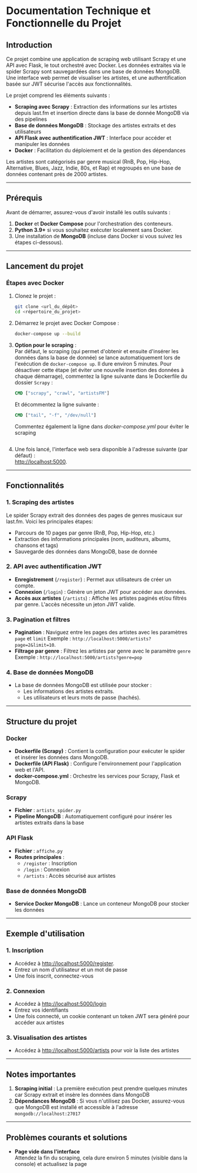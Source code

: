 # Documentation Technique et Fonctionnelle du Projet

## Introduction

Ce projet combine une application de scraping web utilisant Scrapy et une API avec Flask, le tout orchestré avec Docker. Les données extraites via le spider Scrapy sont sauvegardées dans une base de données MongoDB. Une interface web permet de visualiser les artistes, et une authentification basée sur JWT sécurise l'accès aux fonctionnalités.

Le projet comprend les éléments suivants :
- **Scraping avec Scrapy** : Extraction des informations sur les artistes depuis last.fm et insertion directe dans la base de donnée MongoDB via des pipelines
- **Base de données MongoDB** : Stockage des artistes extraits et des utilisateurs
- **API Flask avec authentification JWT** : Interface pour accéder et manipuler les données
- **Docker** : Facilitation du déploiement et de la gestion des dépendances

Les artistes sont catégorisés par genre musical (RnB, Pop, Hip-Hop, Alternative, Blues, Jazz, Indie, 80s, et Rap) et regroupés en une base de données contenant près de 2000 artistes.

---

## Prérequis

Avant de démarrer, assurez-vous d'avoir installé les outils suivants :
1. **Docker** et **Docker Compose** pour l'orchestration des conteneurs.
2. **Python 3.9+** si vous souhaitez exécuter localement sans Docker.
3. Une installation de **MongoDB** (incluse dans Docker si vous suivez les étapes ci-dessous).

---

## Lancement du projet

### Étapes avec Docker

1. Clonez le projet :
   ```bash
   git clone <url_du_dépôt>
   cd <répertoire_du_projet>
   ```

2. Démarrez le projet avec Docker Compose :
   ```bash
   docker-compose up --build
   ```

3. **Option pour le scraping** :  
   Par défaut, le scraping (qui permet d'obtenir et ensuite d'insérer les données dans la base de donnée) se lance automatiquement lors de l'exécution de `docker-compose up`. Il dure environ 5 minutes. Pour désactiver cette étape (et éviter une nouvelle insertion des données à chaque démarrage), commentez la ligne suivante dans le Dockerfile du dossier `Scrapy` :
   ```dockerfile
   CMD ["scrapy", "crawl", "artistsFM"]
   ```
   Et décommentez la ligne suivante :
   ```dockerfile
   CMD ["tail", "-f", "/dev/null"]
   ```

   Commentez également la ligne dans *docker-compose.yml* pour éviter le scraping
   ```command: tail -f /dev/null  #Désactive l'exécution automatique
   ```

4. Une fois lancé, l'interface web sera disponible à l'adresse suivante (par défaut) :  
   [http://localhost:5000](http://localhost:5000).

---

## Fonctionnalités

### 1. **Scraping des artistes**

Le spider Scrapy extrait des données des pages de genres musicaux sur last.fm. Voici les principales étapes:
- Parcours de 10 pages par genre (RnB, Pop, Hip-Hop, etc.)
- Extraction des informations principales (nom, auditeurs, albums, chansons et tags)
- Sauvegarde des données dans MongoDB, base de donnée

### 2. **API avec authentification JWT**

- **Enregistrement** (`/register`) : Permet aux utilisateurs de créer un compte.
- **Connexion** (`/login`) : Génère un jeton JWT pour accéder aux données.
- **Accès aux artistes** (`/artists`) : Affiche les artistes paginés et/ou filtrés par genre. L'accès nécessite un jeton JWT valide.

### 3. **Pagination et filtres**

- **Pagination** : Naviguez entre les pages des artistes avec les paramètres `page` et `limit` 
  Exemple : `http://localhost:5000/artists?page=2&limit=10`.
- **Filtrage par genre** : Filtrez les artistes par genre avec le paramètre `genre`
  Exemple : `http://localhost:5000/artists?genre=pop`

### 4. **Base de données MongoDB**

- La base de données MongoDB est utilisée pour stocker :
  - Les informations des artistes extraits.
  - Les utilisateurs et leurs mots de passe (hachés).

---

## Structure du projet

### **Docker**

- **Dockerfile (Scrapy)** : Contient la configuration pour exécuter le spider et insérer les données dans MongoDB.
- **Dockerfile (API Flask)** : Configure l'environnement pour l'application web et l'API.
- **docker-compose.yml** : Orchestre les services pour Scrapy, Flask et MongoDB.

### **Scrapy**

- **Fichier** : `artists_spider.py`
- **Pipeline MongoDB** : Automatiquement configuré pour insérer les artistes extraits dans la base

### **API Flask**

- **Fichier** : `affiche.py`
- **Routes principales** :
  - `/register` : Inscription
  - `/login` : Connexion
  - `/artists` : Accès sécurisé aux artistes

### **Base de données MongoDB**

- **Service Docker MongoDB** : Lance un conteneur MongoDB pour stocker les données

---

## Exemple d'utilisation

### 1. Inscription

- Accédez à [http://localhost:5000/register](http://localhost:5000/register).
- Entrez un nom d'utilisateur et un mot de passe
- Une fois inscrit, connectez-vous

### 2. Connexion

- Accédez à [http://localhost:5000/login](http://localhost:5000/login)
- Entrez vos identifiants
- Une fois connecté, un cookie contenant un token JWT sera généré pour accéder aux artistes

### 3. Visualisation des artistes

- Accédez à [http://localhost:5000/artists](http://localhost:5000/artists) pour voir la liste des artistes

---

## Notes importantes

1. **Scraping initial** : La première exécution peut prendre quelques minutes car Scrapy extrait et insère les données dans MongoDB
2. **Dépendances MongoDB** : Si vous n'utilisez pas Docker, assurez-vous que MongoDB est installé et accessible à l'adresse `mongodb://localhost:27017`

---

## Problèmes courants et solutions

- **Page vide dans l'interface**  
  Attendez la fin du scraping, cela dure environ 5 minutes (visible dans la console) et actualisez la page


